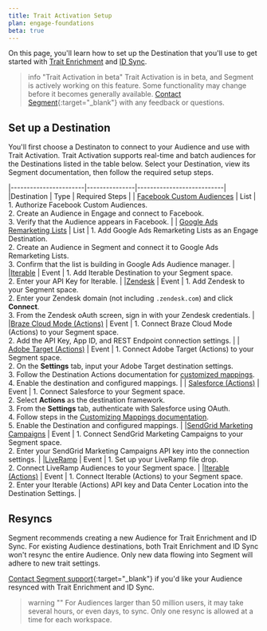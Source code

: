 ```yaml
---
title: Trait Activation Setup
plan: engage-foundations
beta: true
---
```


On this page, you'll learn how to set up the Destination that you'll use to get started with [Trait Enrichment](/docs/engage/trait-activation/trait-enrichment/) and [ID Sync](/docs/engage/trait-activation/id-sync/).  

> info "Trait Activation in beta"
> Trait Activation is in beta, and Segment is actively working on this feature. Some functionality may change before it becomes generally available. [Contact Segment](https://segment.com/help/contact/){:target="_blank"} with any feedback or questions.

## Set up a Destination

You'll first choose a Destinaton to connect to your Audience and use with Trait Activation. Trait Activation supports real-time and batch audiences for the Destinations listed in the table below. Select your Destination, view its Segment documentation, then follow the required setup steps. 


|-----------------------|---------------|---------------------------|
|Destination            |  Type         |  Required Steps           |
| [Facebook Custom Audiences](/docs/connections/destinations/catalog/personas-facebook-custom-audiences/) | List | 1. Authorize Facebook Custom Audiences. <br> 2. Create an Audience in Engage and connect to Facebook. <br> 3. Verify that the Audience appears in Facebook. |
| [Google Ads Remarketing Lists](/docs/connections/destinations/catalog/adwords-remarketing-lists/#overview) | List | 1. Add Google Ads Remarketing Lists as an Engage Destination. <br> 2. Create an Audience in Segment and connect it to Google Ads Remarketing Lists. <br> 3. Confirm that the list is building in Google Ads Audience manager. |
|[Iterable](/docs/connections/destinations/catalog/iterable/)              | Event         | 1. Add Iterable Destination to your Segment space. <br> 2. Enter your API Key for Iterable.                          |
|[Zendesk](/docs/connections/destinations/catalog/zendesk/)                | Event         | 1. Add Zendesk to your Segment space. <br> 2. Enter your Zendesk domain (not including `.zendesk.com`) and click **Connect**. <br> 3. From the Zendesk oAuth screen, sign in with your Zendesk credentials. |
|[Braze Cloud Mode (Actions)](/docs/connections/destinations/catalog/braze-cloud-mode-actions/) | Event | 1. Connect Braze Cloud Mode (Actions) to your Segment space. <br> 2. Add the API Key, App ID, and REST Endpoint connection settings. |
| [Adobe Target (Actions)](/docs/connections/destinations/catalog/actions-adobe-target-cloud/#available-actions)    | Event      |  1. Connect Adobe Target (Actions) to your Segment space. <br> 2. On the **Settings** tab, input your Adobe Target destination settings. <br> 3. Follow the Destination Actions documentation for [customized mappings](/docs/connections/destinations/actions/#customizing-mappings). <br> 4. Enable the destination and configured mappings.                        |
| [Salesforce (Actions)](/docs/connections/destinations/catalog/actions-salesforce/) | Event          | 1. Connect Salesforce to your Segment space. <br> 2. Select **Actions** as the destination framework. <br> 3. From the **Settings** tab, authenticate with Salesforce using OAuth. <br> 4. Follow steps in the [Customizing Mappings documentation](/docs/connections/destinations/actions/#customizing-mappings). <br> 5. Enable the Destination and configured mappings.                  |
|[SendGrid Marketing Campaigns](/docs/connections/destinations/catalog/actions-sendgrid/)   |   Event           |  1. Connect SendGrid Marketing Campaigns to your Segment space. <br> 2. Enter your SendGrid Marketing Campaigns API key into the connection settings.                      |
|[LiveRamp](/docs/connections/destinations/catalog/actions-liveramp-audiences/)   |   Event           |  1. Set up your LiveRamp file drop. <br> 2. Connect LiveRamp Audiences to your Segment space.                       |
|[Iterable (Actions)](/docs/connections/destinations/catalog/actions-iterable/)   |   Event           |  1. Connect Iterable (Actions) to your Segment space. <br> 2. Enter your Iterable (Actions) API key and Data Center Location into the Destination Settings.           |


## Resyncs

Segment recommends creating a new Audience for Trait Enrichment and ID Sync. For existing Audience destinations, both Trait Enrichment and ID Sync won't resync the entire Audience. Only new data flowing into Segment will adhere to new trait settings. 

[Contact Segment support](https://segment.com/help/contact/){:target="_blank"} if you'd like your Audience resynced with Trait Enrichment and ID Sync. 

> warning ""
> For Audiences larger than 50 million users, it may take several hours, or even days, to sync. Only one resync is allowed at a time for each workspace. 


